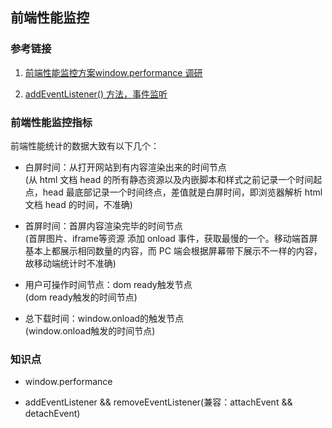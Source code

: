 ## 前端性能监控

### 参考链接
1. [前端性能监控方案window.performance 调研](http://www.cnblogs.com/sunshq/p/5312231.html)

2. [addEventListener() 方法，事件监听](https://www.cnblogs.com/baiyangyuanzi/p/6627401.html)


### 前端性能监控指标

前端性能统计的数据大致有以下几个：

* 白屏时间：从打开网站到有内容渲染出来的时间节点<br/>
(从 html 文档 head 的所有静态资源以及内嵌脚本和样式之前记录一个时间起点，head 最底部记录一个时间终点，差值就是白屏时间，即浏览器解析 html 文档 head 的时间，不准确)

* 首屏时间：首屏内容渲染完毕的时间节点<br/>
(首屏图片、iframe等资源 添加 onload 事件，获取最慢的一个。移动端首屏基本上都展示相同数量的内容，而 PC 端会根据屏幕带下展示不一样的内容，故移动端统计时不准确)

* 用户可操作时间节点：dom ready触发节点<br/>
(dom ready触发的时间节点)

* 总下载时间：window.onload的触发节点<br/>
(window.onload触发的时间节点)

### 知识点

* window.performance

* addEventListener && removeEventListener(兼容：attachEvent && detachEvent)


